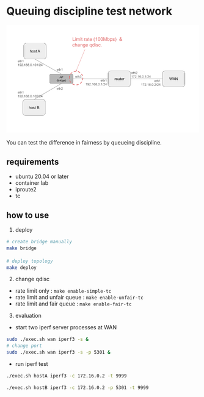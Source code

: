 # Queuing discipline test network
![topology](img.png)

You can test the difference in fairness by queueing discipline.

## requirements
- ubuntu 20.04 or later
- container lab
- iproute2
- tc


## how to use

1. deploy
```bash
# create bridge manually
make bridge

# deploy topology
make deploy
```
2. change qdisc
- rate limit only : `make enable-simple-tc`
- rate limit and unfair queue : `make enable-unfair-tc`
- rate limit and fair queue : `make enable-fair-tc`


3. evaluation
- start two iperf server processes at WAN
```bash
sudo ./exec.sh wan iperf3 -s &
# change port
sudo ./exec.sh wan iperf3 -s -p 5301 &
```
- run iperf test

```bash
./exec.sh hostA iperf3 -c 172.16.0.2 -t 9999
```

```bash
./exec.sh hostB iperf3 -c 172.16.0.2 -p 5301 -t 9999
```




